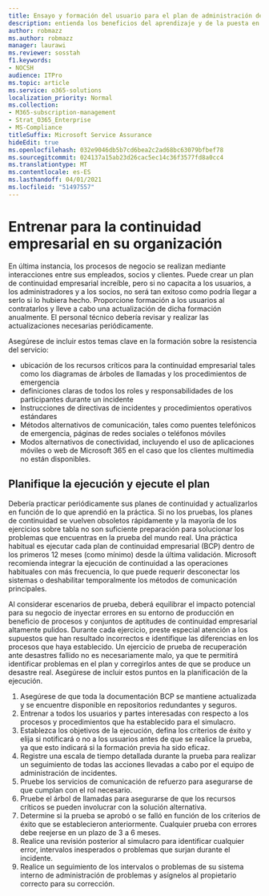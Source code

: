 ```yaml
---
title: Ensayo y formación del usuario para el plan de administración de la continuidad empresarial de Enterprise
description: entienda los beneficios del aprendizaje y de la puesta en práctica de forma regular de su plan de continuidad empresarial.
author: robmazz
ms.author: robmazz
manager: laurawi
ms.reviewer: sosstah
f1.keywords:
- NOCSH
audience: ITPro
ms.topic: article
ms.service: o365-solutions
localization_priority: Normal
ms.collection:
- M365-subscription-management
- Strat_O365_Enterprise
- MS-Compliance
titleSuffix: Microsoft Service Assurance
hideEdit: true
ms.openlocfilehash: 032e9046db5b7cd6bea2c2ad68bc63079bfbef78
ms.sourcegitcommit: 024137a15ab23d26cac5ec14c36f3577fd8a0cc4
ms.translationtype: MT
ms.contentlocale: es-ES
ms.lasthandoff: 04/01/2021
ms.locfileid: "51497557"
---
```

# <a name="train-for-business-continuity-in-your-organization"></a>Entrenar para la continuidad empresarial en su organización

En última instancia, los procesos de negocio se realizan mediante interacciones entre sus empleados, socios y clientes. Puede crear un plan de continuidad empresarial increíble, pero si no capacita a los usuarios, a los administradores y a los socios, no será tan exitoso como podría llegar a serlo si lo hubiera hecho. Proporcione formación a los usuarios al contratarlos y lleve a cabo una actualización de dicha formación anualmente. El personal técnico debería revisar y realizar las actualizaciones necesarias periódicamente.

Asegúrese de incluir estos temas clave en la formación sobre la resistencia del servicio:

- ubicación de los recursos críticos para la continuidad empresarial tales como los diagramas de árboles de llamadas y los procedimientos de emergencia
- definiciones claras de todos los roles y responsabilidades de los participantes durante un incidente
- Instrucciones de directivas de incidentes y procedimientos operativos estándares
- Métodos alternativos de comunicación, tales como puentes telefónicos de emergencia, páginas de redes sociales o teléfonos móviles
- Modos alternativos de conectividad, incluyendo el uso de aplicaciones móviles o web de Microsoft 365 en el caso que los clientes multimedia no están disponibles.

## <a name="plan-the-exercise-and-exercise-the-plan"></a>Planifique la ejecución y ejecute el plan

Debería practicar periódicamente sus planes de continuidad y actualizarlos en función de lo que aprendió en la práctica. Si no los pruebas, los planes de continuidad se vuelven obsoletos rápidamente y la mayoría de los ejercicios sobre tabla no son suficiente preparación para solucionar los problemas que encuentras en la prueba del mundo real. Una práctica habitual es ejecutar cada plan de continuidad empresarial (BCP) dentro de los primeros 12 meses (como mínimo) desde la última validación. Microsoft recomienda integrar la ejecución de continuidad a las operaciones habituales con más frecuencia, lo que puede requerir desconectar los sistemas o deshabilitar temporalmente los métodos de comunicación principales.  

Al considerar escenarios de prueba, deberá equilibrar el impacto potencial para su negocio de inyectar errores en su entorno de producción en beneficio de procesos y conjuntos de aptitudes de continuidad empresarial altamente pulidos.
Durante cada ejercicio, preste especial atención a los supuestos que han resultado incorrectos e identifique las diferencias en los procesos que haya establecido. Un ejercicio de prueba de recuperación ante desastres fallido no es necesariamente malo, ya que te permitirá identificar problemas en el plan y corregirlos antes de que se produce un desastre real. Asegúrese de incluir estos puntos en la planificación de la ejecución.

1. Asegúrese de que toda la documentación BCP se mantiene actualizada y se encuentre disponible en repositorios redundantes y seguros.
2. Entrenar a todos los usuarios y partes interesadas con respecto a los procesos y procedimientos que ha establecido para el simulacro.
3. Establezca los objetivos de la ejecución, defina los criterios de éxito y elija si notificará o no a los usuarios antes de que se realice la prueba, ya que esto indicará si la formación previa ha sido eficaz.
4. Registre una escala de tiempo detallada durante la prueba para realizar un seguimiento de todas las acciones llevadas a cabo por el equipo de administración de incidentes.
5. Pruebe los servicios de comunicación de refuerzo para asegurarse de que cumplan con el rol necesario.
6. Pruebe el árbol de llamadas para asegurarse de que los recursos críticos se pueden involucrar con la solución alternativa.
7. Determine si la prueba se aprobó o se falló en función de los criterios de éxito que se establecieron anteriormente. Cualquier prueba con errores debe reejerse en un plazo de 3 a 6 meses.
8. Realice una revisión posterior al simulacro para identificar cualquier error, intervalos inesperados o problemas que surjan durante el incidente.
9. Realice un seguimiento de los intervalos o problemas de su sistema interno de administración de problemas y asígnelos al propietario correcto para su corrección.

